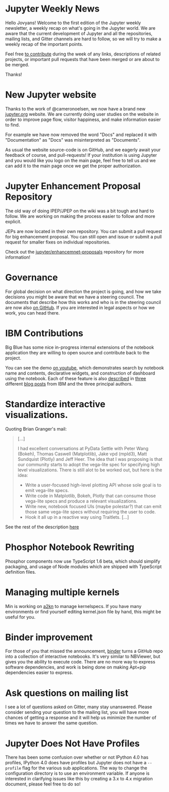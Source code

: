 # Jupyter Weekly News

Hello Jovyans! Welcome to the first edition of the Jupyter weekly newsletter,
a weekly recap on what's going in the Jupyter world. We are aware that the current
development of Jupyter and all the repositories, mailing lists, and Gitter channels
are hard to follow, so we will try to make a weekly recap of the important
points.

Feel free [to contribute](https://github.com/Carreau/jupyter-news) during the
week of any links, descriptions of related projects, or important pull requests 
that have been merged or are about to be merged.

Thanks!

# New Jupyter website

Thanks to the work of @cameronoelsen, we now have a brand new
[jupyter.org](https://jupyter.org) website. We are currently doing user studies on
the website in order to improve page flow, visitor happiness, and make information easier to find.

For example we have now removed the word "Docs" and replaced it with "Documentation"
as "Docs" was misinterpreted as "Documents".

As usual the website source-code is on GitHub, and we eagerly await your
feedback of course, and pull-requests!  If your institution is using Jupyter
and you would like you logo on the main page, feel free to tell us and we can add it
to the main page once we get the proper authorization.


# Jupyter Enhancement Proposal Repository

The old way of doing IPEP/JPEP on the wiki was a bit tough and hard to follow.
We are working on making the process easier to follow and more explicit.

JEPs are now located in their own repository.  You can submit a
pull request for big enhancement proposal. You can still open and issue
or submit a pull request for smaller fixes on individual repositories.

Check out the [jupyter/enhancemnet-proposals](https://github.com/jupyter/enhancement-proposals)
repository for more information!

# Governance

For global decision on what direction the project is going, and how we
take decisions you might be aware that we have a steering council. The documents
that describe how this works and who is in the steering council are now also
[on GitHub](https://github.com/jupyter/governance). If you are interested in
legal aspects or how we work, you can head there.

# IBM Contributions

Big Blue has some nice in-progress internal extensions of the notebook
application they are willing to open source and contribute back to the project.

You can see the demo [on youtube](https://youtu.be/SJiezXPhVv8), which
demonstrates search by notebook name and contents, declarative widgets, and
construction of dashboard using the notebook. Each of these feature is also
[described][1] in [three][3] different [blog posts][2] from IBM and the three
principal authors.

# Standardize interactive visualizations.

Quoting Brian Granger's mail:

> [...]
>
> I had excellent conversations at PyData Settle with Peter Wang
> (Bokeh), Thomas Caswell (Matplotlib), Jake vpd (mpld3), Matt Sundquist
> (Plotly) and Jeff Heer. The idea that I was proposing is that our
> community starts to adopt the vega-lite spec for specifying high level
> visualizations. There is still alot to be worked out, but here is the
> idea:
>
> * Write a user-focused high-level plotting API whose sole goal is to
> emit vega-lite specs.
> * Write code in Matplotlib, Bokeh, Plotly that can consume those
> vega-lite specs and produce a relevant visualizations.
> * Write new, notebook focused UIs (maybe polestar?) that can emit
> those same vega-lite specs without requiring the user to code.
> * Hook it all up in a reactive way using Traitlets.
> [...]

See the rest of the description
[here](https://groups.google.com/forum/#!msg/jupyter/aPdC9zRMzXY/YlIzKX2vAQAJ)

# Phosphor Notebook Rewriting

Phosphor components now use TypeScript 1.6 beta, which should simplify
packaging, and usage of Node modules which are shipped with TypeScript
definition files.

# Managing multiple kernels

Min is working on [a2kn](https://github.com/minrk/a2km) to manage kernelspecs.
If you have many environments or find yourself editing kernel.json file by
hand, this might be useful for you.

# Binder improvement

For those of you that missed the announcement, [binder](http://mybinder.org/) turns
a GitHub repo into a collection of interactive notebooks. It's very similar to
NBViewer, but gives you the ability to execute code. There are no more way to
express software dependencies, and work is being done on making Apt+pip
dependencies easier to express.

# Ask questions on mailing list 

I see a lot of questions asked on Gitter, many stay unanswered. Please consider
sending your question to the mailing list, you will have more chances of getting a
response and it will help us minimize the number of times we have to answer the 
same question.

# Jupyter Does Not Have Profiles

There has been some confusion over whether or not IPython 4.0 has profiles,
IPython 4.0 does have profiles but Jupyter does not have a `--profile` flag
for the various sub applications. The way to change the configuration directory
is to use an environment variable. If anyone is interested in clarifying issues like
this by creating a 3.x to 4.x migration document, please feel free to do so!


[1]: http://blog.ibmjstart.net/2015/08/20/jupyter-notebooks-content-management-contributions/
[2]: http://blog.ibmjstart.net/2015/08/21/declarative-widget-system-for-jupyter-notebooks/
[3]: http://blog.ibmjstart.net/2015/08/22/dynamic-dashboards-from-jupyter-notebooks/
